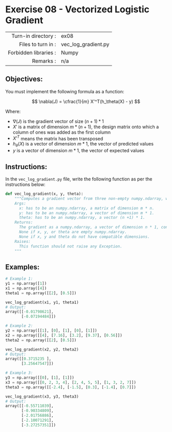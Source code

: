 # Exercise 08 - Vectorized Logistic Gradient

|                         |                         |
| -----------------------:| ----------------------- |
|   Turn-in directory :   |  ex08                   |
|   Files to turn in :    |  vec_log_gradient.py            |
|   Forbidden libraries : |  Numpy                  |
|   Remarks :             |  n/a                    |

## Objectives:
You must implement the following formula as a function:  

$$
\nabla(J) = \cfrac{1}{m} X'^T(h_\theta(X) - y)
$$  

Where:  
- $\nabla(J)$ is the gradient vector of size $(n + 1) * 1$
- $X'$ is a matrix of dimension $m * (n + 1)$, the design matrix onto which a column of ones was added as the first column
- $X'^T$ means the matrix has been transposed
- $h_\theta(X)$ is a vector of dimension $m * 1$, the vector of predicted values
- $y$ is a vector of dimension $m * 1$, the vector of expected values


## Instructions:
In the `vec_log_gradient.py` file, write the following function as per the instructions below: 
```python
def vec_log_gradient(x, y, theta):
    """Computes a gradient vector from three non-empty numpy.ndarray, without any for-loop. The three arrays must have compatible dimensions.
    Args:
      x: has to be an numpy.ndarray, a matrix of dimension m * n.
      y: has to be an numpy.ndarray, a vector of dimension m * 1.
      theta: has to be an numpy.ndarray, a vector (n +1) * 1.
    Returns:
      The gradient as a numpy.ndarray, a vector of dimension n * 1, containg the result of the formula for all j.
      None if x, y, or theta are empty numpy.ndarray.
      None if x, y and theta do not have compatible dimensions.
    Raises:
      This function should not raise any Exception.
    """
```
  
## Examples:
```python
# Example 1:
y1 = np.array([1])
x1 = np.array([4])
theta1 = np.array([[2], [0.5]])

vec_log_gradient(x1, y1, theta1)
# Output:
array([[-0.01798621],
       [-0.07194484]])

# Example 2: 
y2 = np.array([[1], [0], [1], [0], [1]])
x2 = np.array([[4], [7.16], [3.2], [9.37], [0.56]])
theta2 = np.array([[2], [0.5]])

vec_log_gradient(x2, y2, theta2)
# Output:
array([[0.3715235 ],
       [3.25647547]])

# Example 3: 
y3 = np.array([[0], [1], [1]])
x3 = np.array([[0, 2, 3, 4], [2, 4, 5, 5], [1, 3, 2, 7]])
theta3 = np.array([[-2.4], [-1.5], [0.3], [-1.4], [0.7]])

vec_log_gradient(x3, y3, theta3)
# Output:
array([[-0.55711039],
       [-0.90334809],
       [-2.01756886],
       [-2.10071291],
       [-3.27257351]])
```
